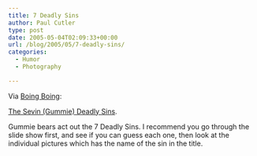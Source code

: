 ```yaml
---
title: 7 Deadly Sins
author: Paul Cutler
type: post
date: 2005-05-04T02:09:33+00:00
url: /blog/2005/05/7-deadly-sins/
categories:
  - Humor
  - Photography

---
```

Via [Boing Boing][1]:

[The Sevin (Gummie) Deadly Sins][2].

Gummie bears act out the 7 Deadly Sins. I recommend you go through the slide show first, and see if you can guess each one, then look at the individual pictures which has the name of the sin in the title.

 [1]: http://www.boingboing.net/2005/05/02/seven_gummi_deadly_s.html
 [2]: http://www.flickr.com/photos/wiedmaier/sets/72933/